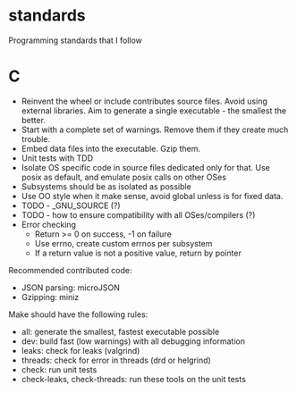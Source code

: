 # standards
Programming standards that I follow

# C

- Reinvent the wheel or include contributes source files. Avoid using external libraries. Aim to generate a single executable - the smallest the better.
- Start with a complete set of warnings. Remove them if they create much trouble.
- Embed data files into the executable. Gzip them.
- Unit tests with TDD
- Isolate OS specific code in source files dedicated only for that. Use posix as default, and emulate posix calls on other OSes
- Subsystems should be as isolated as possible
- Use OO style when it make sense, avoid global unless is for fixed data.
- TODO - _GNU_SOURCE (?)
- TODO - how to ensure compatibility with all OSes/compilers (?)
- Error checking
  - Return >= 0 on success, -1 on failure
  - Use errno, create custom errnos per subsystem
  - If a return value is not a positive value, return by pointer

Recommended contributed code:
- JSON parsing: microJSON
- Gzipping: miniz

Make should have the following rules:
- all: generate the smallest, fastest executable possible
- dev: build fast (low warnings) with all debugging information
- leaks: check for leaks (valgrind)
- threads: check for error in threads (drd or helgrind)
- check: run unit tests
- check-leaks, check-threads: run these tools on the unit tests

